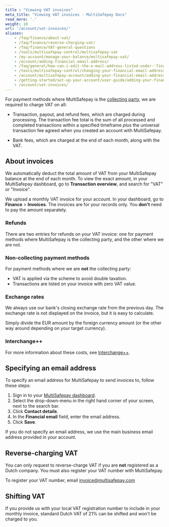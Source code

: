 ```yaml
---
title : "Viewing VAT invoices"
meta_title: "Viewing VAT invoices - MultiSafepay Docs"
read_more: '.'
weight: 10
url: '/account/vat-invoices/'
aliases:
    - /faq/finance/about-vat/
    - /faq/finance/reverse-charging-vat/
    - /faq/finance/VAT-general-questions
    - /tools/multisafepay-control/multisafepay-vat
    - /my-account/manage-your-balance/multisafepay-vat/
    - /account/adding-financial-email-address/
    - /faq/general/how-can-i-edit-the-e-mail-address-listed-under-'financial-email'-
    - /tools/multisafepay-control/changing-your-financial-email-address
    - /account/multisafepay-account/adding-your-financial-email-address/
    - /getting-started/set-up-your-account/user-guide/adding-your-financial-email-address/
    - /account/vat-invoices/
---
```


For payment methods where MultiSafepay is the [collecting party](/glossaries/multisafepay-glossary/#collecting-party), we are required to charge VAT on all: 

- Transaction, payout, and refund fees, which are charged during processing. The transaction fee total is the sum of all processed and completed transactions within a specified timeframe _plus_ the universal transaction fee agreed when you created an account with MultiSafepay.

- Bank fees, which are charged at the end of each month, along with the VAT.

## About invoices 

We automatically deduct the total amount of VAT from your MultiSafepay balance at the end of each month. To view the exact amount, in your MultiSafepay dashboard, go to **Transaction overview**, and search for "VAT" or "Invoice". 

We upload a monthly VAT invoice for your account. In your dashboard, go to **Finance** > **Invoices**. The invoices are for your records only. You **don't** need to pay the amount separately.

### Refunds

There are two entries for refunds on your VAT invoice: one for payment methods where MultiSafepay is the collecting party, and the other where we are not.

### Non-collecting payment methods

For payment methods where we are **not** the collecting party:

- VAT is applied via the scheme to avoid double taxation. 
- Transactions are listed on your invoice with zero VAT value.

### Exchange rates

We always use our bank's closing exchange rate from the previous day. The exchange rate is not displayed on the invoice, but it is easy to calculate.

Simply divide the EUR amount by the foreign currency amount (or the other way around depending on your target currency).  

### Interchange++
 
For more information about these costs, see [Interchange++](/credit-cards-user-guide/about-interchange/).  

## Specifying an email address

To specify an email address for MultiSafepay to send invoices to, follow these steps:

1. Sign in to your [MultiSafepay dashboard](https://merchant.multisafepay.com).
2. Select the drop-down-menu in the right hand corner of your screen, next to the search bar.
3. Click **Contact details**. 
4. In the **Financial email** field, enter the email address.
5. Click **Save**. 

If you do not specify an email address, we use the main business email address provided in your account.

## Reverse-charging VAT

You can only request to reverse-charge VAT if you are **not** registered as a Dutch company. You must also register your VAT number with MultiSafepay.

To register your VAT number, email <invoice@multisafepay.com>

## Shifting VAT

If you provide us with your local VAT registration number to include in your monthly invoice, standard Dutch VAT of 21% can be shifted and won't be charged to you.